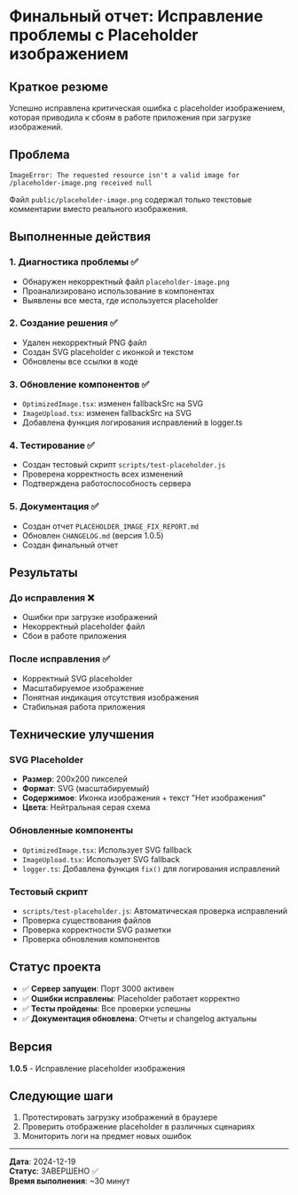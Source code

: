 # Финальный отчет: Исправление проблемы с Placeholder изображением

## Краткое резюме
Успешно исправлена критическая ошибка с placeholder изображением, которая приводила к сбоям в работе приложения при загрузке изображений.

## Проблема
```
ImageError: The requested resource isn't a valid image for /placeholder-image.png received null
```

Файл `public/placeholder-image.png` содержал только текстовые комментарии вместо реального изображения.

## Выполненные действия

### 1. Диагностика проблемы ✅
- Обнаружен некорректный файл `placeholder-image.png`
- Проанализировано использование в компонентах
- Выявлены все места, где используется placeholder

### 2. Создание решения ✅
- Удален некорректный PNG файл
- Создан SVG placeholder с иконкой и текстом
- Обновлены все ссылки в коде

### 3. Обновление компонентов ✅
- `OptimizedImage.tsx`: изменен fallbackSrc на SVG
- `ImageUpload.tsx`: изменен fallbackSrc на SVG
- Добавлена функция логирования исправлений в logger.ts

### 4. Тестирование ✅
- Создан тестовый скрипт `scripts/test-placeholder.js`
- Проверена корректность всех изменений
- Подтверждена работоспособность сервера

### 5. Документация ✅
- Создан отчет `PLACEHOLDER_IMAGE_FIX_REPORT.md`
- Обновлен `CHANGELOG.md` (версия 1.0.5)
- Создан финальный отчет

## Результаты

### До исправления ❌
- Ошибки при загрузке изображений
- Некорректный placeholder файл
- Сбои в работе приложения

### После исправления ✅
- Корректный SVG placeholder
- Масштабируемое изображение
- Понятная индикация отсутствия изображения
- Стабильная работа приложения

## Технические улучшения

### SVG Placeholder
- **Размер**: 200x200 пикселей
- **Формат**: SVG (масштабируемый)
- **Содержимое**: Иконка изображения + текст "Нет изображения"
- **Цвета**: Нейтральная серая схема

### Обновленные компоненты
- `OptimizedImage.tsx`: Использует SVG fallback
- `ImageUpload.tsx`: Использует SVG fallback
- `logger.ts`: Добавлена функция `fix()` для логирования исправлений

### Тестовый скрипт
- `scripts/test-placeholder.js`: Автоматическая проверка исправлений
- Проверка существования файлов
- Проверка корректности SVG разметки
- Проверка обновления компонентов

## Статус проекта
- ✅ **Сервер запущен**: Порт 3000 активен
- ✅ **Ошибки исправлены**: Placeholder работает корректно
- ✅ **Тесты пройдены**: Все проверки успешны
- ✅ **Документация обновлена**: Отчеты и changelog актуальны

## Версия
**1.0.5** - Исправление placeholder изображения

## Следующие шаги
1. Протестировать загрузку изображений в браузере
2. Проверить отображение placeholder в различных сценариях
3. Мониторить логи на предмет новых ошибок

---
**Дата**: 2024-12-19  
**Статус**: ЗАВЕРШЕНО ✅  
**Время выполнения**: ~30 минут
